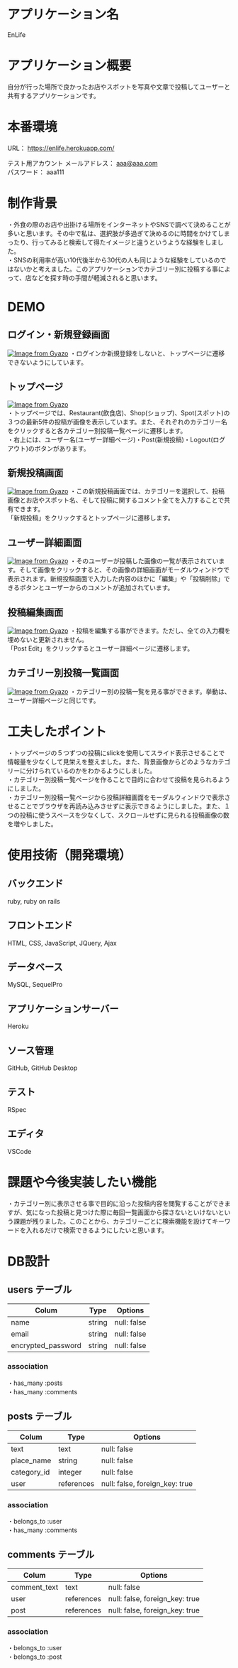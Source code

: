 # アプリケーション名
EnLife   
  
# アプリケーション概要
自分が行った場所で良かったお店やスポットを写真や文章で投稿してユーザーと共有するアプリケーションです。

# 本番環境
URL： https://enlife.herokuapp.com/

テスト用アカウント
メールアドレス： aaa@aaa.com   
パスワード： aaa111

# 制作背景
・外食の際のお店や出掛ける場所をインターネットやSNSで調べて決めることが多いと思います。その中で私は、選択肢が多過ぎて決めるのに時間をかけてしまったり、行ってみると検索して得たイメージと違うというような経験をしました。  
・SNSの利用率が高い10代後半から30代の人も同じような経験をしているのではないかと考えました。このアプリケーションでカテゴリー別に投稿する事によって、店などを探す時の手間が軽減されると思います。

# DEMO
## ログイン・新規登録画面
[![Image from Gyazo](https://i.gyazo.com/610b79d0ed9c4e78697e166e69214bfd.gif)](https://gyazo.com/610b79d0ed9c4e78697e166e69214bfd)
・ログインか新規登録をしないと、トップページに遷移できないようにしています。
## トップページ
[![Image from Gyazo](https://i.gyazo.com/12b68375eb5c21c8858922233fae37e7.gif)](https://gyazo.com/12b68375eb5c21c8858922233fae37e7)  
・トップページでは、Restaurant(飲食店)、Shop(ショップ)、Spot(スポット)の３つの最新5件の投稿が画像を表示しています。また、それぞれのカテゴリー名をクリックすると各カテゴリー別投稿一覧ページに遷移します。   
・右上には、ユーザー名(ユーザー詳細ページ)・Post(新規投稿)・Logout(ログアウト)のボタンがあります。   
## 新規投稿画面
[![Image from Gyazo](https://i.gyazo.com/205f7c32d211ea4cc9beac436d25681d.jpg)](https://gyazo.com/205f7c32d211ea4cc9beac436d25681d)
・この新規投稿画面では、カテゴリーを選択して、投稿画像とお店やスポット名、そして投稿に関するコメント全てを入力することで共有できます。  
「新規投稿」をクリックするとトップページに遷移します。
## ユーザー詳細画面
[![Image from Gyazo](https://i.gyazo.com/18faee32cbeebc9e60329a73a217cf27.gif)](https://gyazo.com/18faee32cbeebc9e60329a73a217cf27)
・そのユーザーが投稿した画像の一覧が表示されています。そして画像をクリックすると、その画像の詳細画面がモーダルウィンドウで表示されます。新規投稿画面で入力した内容のほかに「編集」や「投稿削除」できるボタンとユーザーからのコメントが追加されています。
## 投稿編集画面
[![Image from Gyazo](https://i.gyazo.com/94eca5e1a727362e58dfbbc0d884d59e.jpg)](https://gyazo.com/94eca5e1a727362e58dfbbc0d884d59e)
・投稿を編集する事ができます。ただし、全ての入力欄を埋めないと更新されません。  
「Post Edit」をクリックするとユーザー詳細ページに遷移します。
## カテゴリー別投稿一覧画面
[![Image from Gyazo](https://i.gyazo.com/a15956d37c45d686f1d743fd62e8bf35.jpg)](https://gyazo.com/a15956d37c45d686f1d743fd62e8bf35)
・カテゴリー別の投稿一覧を見る事ができます。挙動は、ユーザー詳細ページと同じです。

# 工夫したポイント
・トップページの５つずつの投稿にslickを使用してスライド表示させることで情報量を少なくして見栄えを整えました。また、背景画像からどのようなカテゴリーに分けられているのかをわかるようにしました。   
・カテゴリー別投稿一覧ページを作ることで目的に合わせて投稿を見られるようにしました。   
・カテゴリー別投稿一覧ページから投稿詳細画面をモーダルウィンドウで表示させることでブラウザを再読み込みさせずに表示できるようにしました。また、１つの投稿に使うスペースを少なくして、スクロールせずに見られる投稿画像の数を増やしました。

# 使用技術（開発環境）
## バックエンド
ruby, ruby on rails
## フロントエンド
HTML, CSS, JavaScript, JQuery, Ajax
## データベース
MySQL, SequelPro
## アプリケーションサーバー
Heroku
## ソース管理
GitHub, GitHub Desktop
## テスト
RSpec
## エディタ
VSCode

# 課題や今後実装したい機能
・カテゴリー別に表示させる事で目的に沿った投稿内容を閲覧することができますが、気になった投稿と見つけた際に毎回一覧画面から探さないといけないという課題が残りました。このことから、カテゴリーごとに検索機能を設けてキーワードを入れるだけで検索できるようにしたいと思います。

# DB設計
## users テーブル
| Colum              | Type   | Options     |
|--------------------|--------|-------------|
| name               | string | null: false |
| email              | string | null: false |
| encrypted_password | string | null: false |
### association
・has_many :posts  
・has_many :comments

## posts テーブル
| Colum              | Type       | Options                        |
|--------------------|------------|--------------------------------|
| text               | text       | null: false                    |
| place_name         | string     | null: false                    |
| category_id        | integer    | null: false                    |
| user               | references | null: false, foreign_key: true |
### association
・belongs_to :user  
・has_many :comments

## comments テーブル
| Colum              | Type       | Options                        |
|--------------------|------------| -------------------------------|
| comment_text       | text       | null: false                    |
| user               | references | null: false, foreign_key: true |
| post               | references | null: false, foreign_key: true |

### association
・belongs_to :user  
・belongs_to :post
